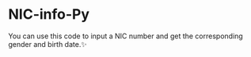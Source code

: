 # NIC-info-Py
You can use this code to input a NIC number and get the corresponding gender and birth date.✨
